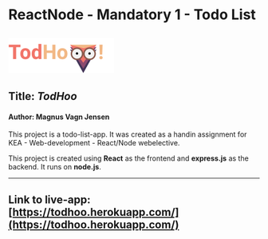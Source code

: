 # ReactNode - Mandatory 1 - Todo List 
![alt text](https://github.com/magn3506/ReactNode_Mandatory_1/blob/master/client/src/assets/images/TodHooLogo.png?raw=true "Logo Title Text 1")
---
## Title: _TodHoo_
#### Author: Magnus Vagn Jensen


This project is a todo-list-app. It was created as a handin assignment for KEA - Web-development - React/Node webelective.

This project is created using **React** as the frontend and **express.js** as the backend. It runs on **node.js**.

___

## Link to live-app: [https://todhoo.herokuapp.com/](https://todhoo.herokuapp.com/)




